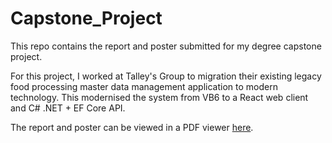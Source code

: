# Capstone_Project
This repo contains the report and poster submitted for my degree capstone project.

For this project, I worked at Talley's Group to migration their existing legacy food processing master data management application to modern technology. This modernised the system from VB6 to a React web client and C# .NET + EF Core API.

The report and poster can be viewed in a PDF viewer [here](https://jayden-htn.github.io/Capstone_Project/).
